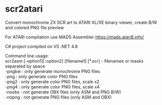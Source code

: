 # scr2atari
Convert monochrome ZX SCR art to ATARI XL/XE binary viewer, create B/W and colored PNG file preview

For ATARI compilation use MADS Assembler https://mads.atari8.info/

C# project compiled on VS .NET 4.8

Command line usage:<br>
scr2asm [-option1][-option2] [filename1] [*.scr] - filenames or masks separated by space<br>
        -pngbw  : only generate monochrome PNG files<br>
        -png    : only generate color PNG files<br>
        -png2   : only generate color PNG files, scale x2<br>
        -png4   : only generate color PNG files, scale x4<br>
        -noobx  : not  generate OBX files (only ASM and PNG B/W)<br>
        -nopng  : not  generate PNG files (only ASM and OBX)<br>

